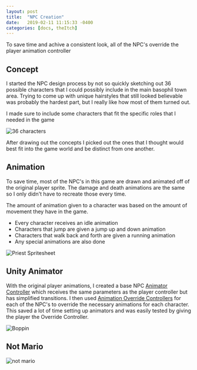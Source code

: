 ```yaml
---
layout: post
title:  "NPC Creation"
date:   2019-02-11 11:15:33 -0400
categories: [docs, theItch]
---
```


To save time and achive a consistent look, all of the NPC's override the player animation controller

<!--more-->

## Concept

I started the NPC design process by not so quickly sketching out 36 possible characters that I could possibly include in the main basophil town area. Trying to come up with unique hairstyles that still looked believable was probably the hardest part, but I really like how most of them turned out.

I made sure to include some characters that fit the specific roles that I needed in the game

![36 characters]({{site.url}}/media/TheItch/CharWall10x.png)

After drawing out the concepts I picked out the ones that I thought would best fit into the game world and be distinct from one another. 

## Animation

To save time, most of the NPC's in this game are drawn and animated off of the original player sprite. The damage and death animations are the same so I only didn't have to recreate those every time. 

The amount of animation given to a character was based on the amount of movement they have in the game.  
* Every character receives an idle animation
* Characters that jump are given a jump up and down animation
* Characters that walk back and forth are given a running animation
* Any special animations are also done 

![Priest Spritesheet]({{site.url}}/media/TheItch/PriestBase2.png)

## Unity Animator

With the original player animations, I created a base NPC [Animator Controller](https://docs.unity3d.com/Manual/Animator.html) which receives the same parameters as the player controller but has simplified transitions. I then used [Animation Override Controllers](https://docs.unity3d.com/Manual/AnimatorOverrideController.html) for each of the NPC's to override the necessary animations for each character. This saved a lot of time setting up animators and was easily tested by giving the player the Override Controller. 

![Boppin]({{site.url}}/media/TheItch/Boppin.gif)

## Not Mario
![not mario]({{site.url}}/media/TheItch/notMario.png)
